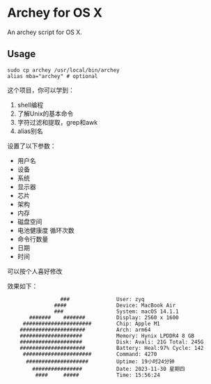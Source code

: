 # Archey for OS X
An archey script for OS X.

## Usage
```
sudo cp archey /usr/local/bin/archey
alias mba="archey" # optional
```

这个项目，你可以学到：
1. shell编程
2. 了解Unix的基本命令
3. 字符过滤和提取，grep和awk
4. alias别名

设置了以下参数：
- 用户名
- 设备
- 系统
- 显示器
- 芯片
- 架构
- 内存
- 磁盘空间
- 电池健康度 循环次数
- 命令行数量
- 日期
- 时间

可以按个人喜好修改

效果如下：

```shell
                 ###               User: zyq
               ####                Device: MacBook Air
               ###                 System: macOS 14.1.1
       #######    #######          Display: 2560 x 1600
     ######################        Chip: Apple M1
    #####################          Arch: arm64
    ####################           Memory: Hynix LPDDR4 8 GB
    ####################           Disk: Avali: 21G Total: 245G
    #####################          Battery: Heal:97% Cycle: 142
     ######################        Command: 4270
      ####################         Uptime: 19小时24分钟
        ################           Date: 2023-11-30 星期四
         ####     #####            Time: 15:56:24
```
